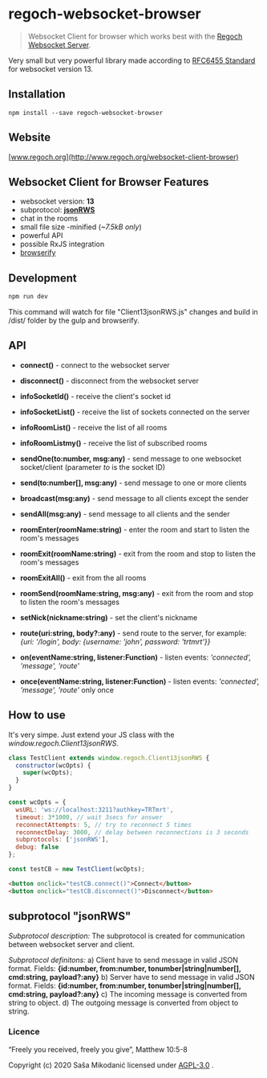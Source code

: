 # regoch-websocket-browser
> Websocket Client for browser which works best with the [Regoch Websocket Server](https://github.com/smikodanic/regoch-websocket-server).

Very small but very powerful library made according to [RFC6455 Standard](https://www.iana.org/assignments/websocket/websocket.xml) for websocket version 13.

## Installation
```
npm install --save regoch-websocket-browser
```

## Website
[www.regoch.org](http://www.regoch.org/websocket-client-browser)


## Websocket Client for Browser Features
- websocket version: **13**
- subprotocol: **[jsonRWS](http://www.regoch.org/websocket-protocol-jsonRWS)**
- chat in the rooms
- small file size -minified (*~7.5kB only*)
- powerful API
- possible RxJS integration
- [browserify](http://browserify.org/)



## Development
```bash
npm run dev
```
This command will watch for file "Client13jsonRWS.js" changes and build in /dist/ folder by the gulp and browserify.


## API
- **connect()** - connect to the websocket server
- **disconnect()** - disconnect from the websocket server

- **infoSocketId()** - receive the client's socket id
- **infoSocketList()** - receive the list of sockets connected on the server
- **infoRoomList()** - receive the list of all rooms
- **infoRoomListmy()** - receive the list of subscribed rooms

- **sendOne(to:number, msg:any)** - send message to one websocket socket/client (parameter *to* is the socket ID)
- **send(to:number[], msg:any)** - send message to one or more clients
- **broadcast(msg:any)** - send message to all clients except the sender
- **sendAll(msg:any)** - send message to all clients and the sender

- **roomEnter(roomName:string)** - enter the room and start to listen the room's messages
- **roomExit(roomName:string)** - exit from the room and stop to listen the room's messages
- **roomExitAll()** - exit from the all rooms
- **roomSend(roomName:string, msg:any)** - exit from the room and stop to listen the room's messages

- **setNick(nickname:string)** - set the client's nickname
- **route(uri:string, body?:any)** - send route to the server, for example: *{uri: '/login', body: {username: 'john', password: 'trtmrt'}}*

- **on(eventName:string, listener:Function)** - listen events: *'connected', 'message', 'route'*
- **once(eventName:string, listener:Function)** - listen events: *'connected', 'message', 'route'* only once



## How to use
It's very simpe. Just extend your JS class with the *window.regoch.Client13jsonRWS*.

```javascript
class TestClient extends window.regoch.Client13jsonRWS {
  constructor(wcOpts) {
    super(wcOpts);
  }
}

const wcOpts = {
  wsURL: 'ws://localhost:3211?authkey=TRTmrt',
  timeout: 3*1000, // wait 3secs for answer
  reconnectAttempts: 5, // try to reconnect 5 times
  reconnectDelay: 3000, // delay between reconnections is 3 seconds
  subprotocols: ['jsonRWS'],
  debug: false
};

const testCB = new TestClient(wcOpts);
```

```html
<button onclick="testCB.connect()">Connect</button>
<button onclick="testCB.disconnect()">Disconnect</button>
```


## subprotocol "jsonRWS"
*Subprotocol description:*
The subprotocol is created for communication between websocket server and client.

*Subprotocol definitons:*
a) Client have to send message in valid JSON format. Fields: **{id:number, from:number, tonumber|string|number[], cmd:string, payload?:any}**
b) Server have to send message in valid JSON format. Fields: **{id:number, from:number, tonumber|string|number[], cmd:string, payload?:any}**
c) The incoming message is converted from string to object.
d) The outgoing message is converted from object to string.



### Licence
“Freely you received, freely you give”, Matthew 10:5-8

Copyright (c) 2020 Saša Mikodanić licensed under [AGPL-3.0](./LICENSE) .
